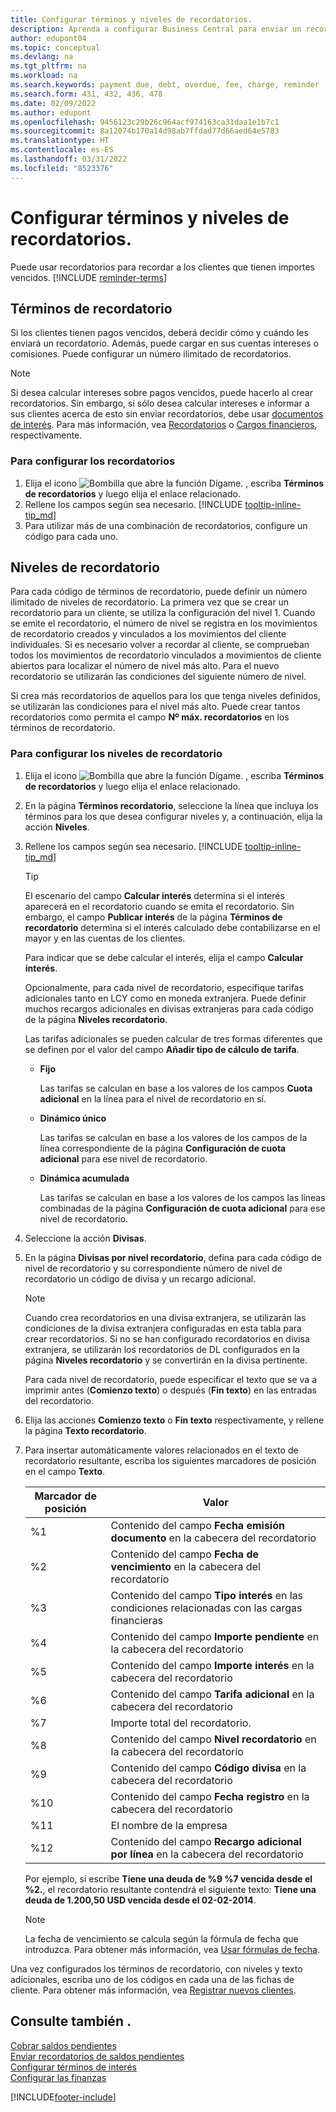 ```yaml
---
title: Configurar términos y niveles de recordatorios.
description: Aprenda a configurar Business Central para enviar un recordatorio a un cliente sobre un pago pendiente y los intereses o comisiones generados por el retraso.
author: edupont04
ms.topic: conceptual
ms.devlang: na
ms.tgt_pltfrm: na
ms.workload: na
ms.search.keywords: payment due, debt, overdue, fee, charge, reminder
ms.search.form: 431, 432, 436, 478
ms.date: 02/09/2022
ms.author: edupont
ms.openlocfilehash: 9456123c29b26c964acf974163ca31daa1e1b7c1
ms.sourcegitcommit: 8a12074b170a14d98ab7ffdad77d66aed64e5783
ms.translationtype: HT
ms.contentlocale: es-ES
ms.lasthandoff: 03/31/2022
ms.locfileid: "8523376"
---
```

# <a name="set-up-reminder-terms-and-levels"></a>Configurar términos y niveles de recordatorios.

Puede usar recordatorios para recordar a los clientes que tienen importes vencidos. [!INCLUDE [reminder-terms](includes/reminder-terms.md)]

## <a name="reminder-terms"></a>Términos de recordatorio

Si los clientes tienen pagos vencidos, deberá decidir cómo y cuándo les enviará un recordatorio. Además, puede cargar en sus cuentas intereses o comisiones. Puede configurar un número ilimitado de recordatorios.  

> [!NOTE]
> Si desea calcular intereses sobre pagos vencidos, puede hacerlo al crear recordatorios. Sin embargo, si sólo desea calcular intereses e informar a sus clientes acerca de esto sin enviar recordatorios, debe usar [documentos de interés](finance-setup-finance-charges.md). Para más información, vea [Recordatorios](receivables-collect-outstanding-balances.md#reminders) o [Cargos financieros](receivables-collect-outstanding-balances.md#finance-charges), respectivamente.

### <a name="to-set-up-reminder-terms"></a>Para configurar los recordatorios

1. Elija el icono ![Bombilla que abre la función Dígame.](media/ui-search/search_small.png "Dígame qué desea hacer") , escriba **Términos de recordatorios** y luego elija el enlace relacionado.  
2. Rellene los campos según sea necesario. [!INCLUDE [tooltip-inline-tip_md](includes/tooltip-inline-tip_md.md)]  
3. Para utilizar más de una combinación de recordatorios, configure un código para cada uno.

## <a name="reminder-levels"></a>Niveles de recordatorio

Para cada código de términos de recordatorio, puede definir un número ilimitado de niveles de recordatorio. La primera vez que se crear un recordatorio para un cliente, se utiliza la configuración del nivel 1. Cuando se emite el recordatorio, el número de nivel se registra en los movimientos de recordatorio creados y vinculados a los movimientos del cliente individuales. Si es necesario volver a recordar al cliente, se comprueban todos los movimientos de recordatorio vinculados a movimientos de cliente abiertos para localizar el número de nivel más alto. Para el nuevo recordatorio se utilizarán las condiciones del siguiente número de nivel.

Si crea más recordatorios de aquellos para los que tenga niveles definidos, se utilizarán las condiciones para el nivel más alto. Puede crear tantos recordatorios como permita el campo **Nº máx. recordatorios** en los términos de recordatorio.

### <a name="to-set-up-reminder-levels"></a>Para configurar los niveles de recordatorio

1. Elija el icono ![Bombilla que abre la función Dígame.](media/ui-search/search_small.png "Dígame qué desea hacer") , escriba **Términos de recordatorios** y luego elija el enlace relacionado.  
2. En la página **Términos recordatorio**, seleccione la línea que incluya los términos para los que desea configurar niveles y, a continuación, elija la acción **Niveles**.  
3. Rellene los campos según sea necesario. [!INCLUDE [tooltip-inline-tip_md](includes/tooltip-inline-tip_md.md)]  

    > [!TIP]
    > El escenario del campo **Calcular interés** determina si el interés aparecerá en el recordatorio cuando se emita el recordatorio. Sin embargo, el campo **Publicar interés** de la página **Términos de recordatorio** determina si el interés calculado debe contabilizarse en el mayor y en las cuentas de los clientes.
    >
    > Para indicar que se debe calcular el interés, elija el campo **Calcular interés**.

    Opcionalmente, para cada nivel de recordatorio, especifique tarifas adicionales tanto en LCY como en moneda extranjera. Puede definir muchos recargos adicionales en divisas extranjeras para cada código de la página **Niveles recordatorio**.  

    Las tarifas adicionales se pueden calcular de tres formas diferentes que se definen por el valor del campo **Añadir tipo de cálculo de tarifa**.  

    - **Fijo**

        Las tarifas se calculan en base a los valores de los campos **Cuota adicional** en la línea para el nivel de recordatorio en sí.  
    - **Dinámico único**

        Las tarifas se calculan en base a los valores de los campos de la línea correspondiente de la página **Configuración de cuota adicional** para ese nivel de recordatorio.
    - **Dinámica acumulada**

        Las tarifas se calculan en base a los valores de los campos las líneas combinadas de la página **Configuración de cuota adicional** para ese nivel de recordatorio.

4. Seleccione la acción **Divisas**.
5. En la página **Divisas por nivel recordatorio**, defina para cada código de nivel de recordatorio y su correspondiente número de nivel de recordatorio un código de divisa y un recargo adicional.

    > [!NOTE]  
    > Cuando crea recordatorios en una divisa extranjera, se utilizarán las condiciones de la divisa extranjera configuradas en esta tabla para crear recordatorios. Si no se han configurado recordatorios en divisa extranjera, se utilizarán los recordatorios de DL configurados en la página **Niveles recordatorio** y se convertirán en la divisa pertinente.

    Para cada nivel de recordatorio, puede especificar el texto que se va a imprimir antes (**Comienzo texto**) o después (**Fin texto**) en las entradas del recordatorio.

6. Elija las acciones **Comienzo texto** o **Fin texto** respectivamente, y rellene la página **Texto recordatorio**.
7. Para insertar automáticamente valores relacionados en el texto de recordatorio resultante, escriba los siguientes marcadores de posición en el campo **Texto**.  

    |Marcador de posición|Valor|  
    |-----------------|-----------|  
    |%1|Contenido del campo **Fecha emisión documento** en la cabecera del recordatorio|  
    |%2|Contenido del campo **Fecha de vencimiento** en la cabecera del recordatorio|  
    |%3|Contenido del campo **Tipo interés** en las condiciones relacionadas con las cargas financieras|  
    |%4|Contenido del campo **Importe pendiente** en la cabecera del recordatorio|  
    |%5|Contenido del campo **Importe interés** en la cabecera del recordatorio|  
    |%6|Contenido del campo **Tarifa adicional** en la cabecera del recordatorio|  
    |%7|Importe total del recordatorio.|  
    |%8|Contenido del campo **Nivel recordatorio** en la cabecera del recordatorio|  
    |%9|Contenido del campo **Código divisa** en la cabecera del recordatorio|  
    |%10|Contenido del campo **Fecha registro** en la cabecera del recordatorio|  
    |%11|El nombre de la empresa|  
    |%12|Contenido del campo **Recargo adicional por línea** en la cabecera del recordatorio|  

    Por ejemplo, si escribe **Tiene una deuda de %9 %7 vencida desde el %2.**, el recordatorio resultante contendrá el siguiente texto: **Tiene una deuda de 1.200,50 USD vencida desde el 02-02-2014**.

    > [!NOTE]
    > La fecha de vencimiento se calcula según la fórmula de fecha que introduzca. Para obtener más información, vea [Usar fórmulas de fecha](ui-enter-date-ranges.md#use-date-formulas).

Una vez configurados los términos de recordatorio, con niveles y texto adicionales, escriba uno de los códigos en cada una de las fichas de cliente. Para obtener más información, vea [Registrar nuevos clientes](sales-how-register-new-customers.md).  

## <a name="see-also"></a>Consulte también .

[Cobrar saldos pendientes](receivables-collect-outstanding-balances.md)  
[Enviar recordatorios de saldos pendientes](receivables-send-reminders.md)  
[Configurar términos de interés](finance-setup-finance-charges.md)  
[Configurar las finanzas](finance-setup-finance.md)  


[!INCLUDE[footer-include](includes/footer-banner.md)]